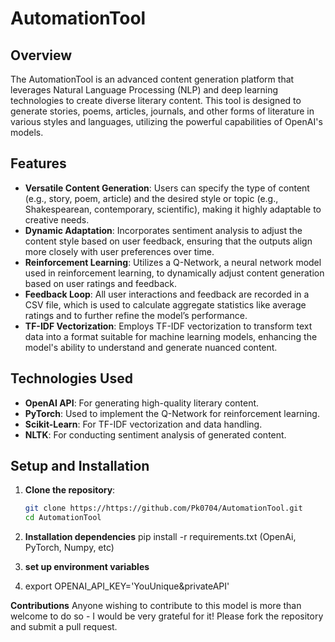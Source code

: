 # AutomationTool

## Overview
The AutomationTool is an advanced content generation platform that leverages Natural Language Processing (NLP) and deep learning technologies to create diverse literary content. This tool is designed to generate stories, poems, articles, journals, and other forms of literature in various styles and languages, utilizing the powerful capabilities of OpenAI's models.

## Features
- **Versatile Content Generation**: Users can specify the type of content (e.g., story, poem, article) and the desired style or topic (e.g., Shakespearean, contemporary, scientific), making it highly adaptable to creative needs.
- **Dynamic Adaptation**: Incorporates sentiment analysis to adjust the content style based on user feedback, ensuring that the outputs align more closely with user preferences over time.
- **Reinforcement Learning**: Utilizes a Q-Network, a neural network model used in reinforcement learning, to dynamically adjust content generation based on user ratings and feedback.
- **Feedback Loop**: All user interactions and feedback are recorded in a CSV file, which is used to calculate aggregate statistics like average ratings and to further refine the model’s performance.
- **TF-IDF Vectorization**: Employs TF-IDF vectorization to transform text data into a format suitable for machine learning models, enhancing the model's ability to understand and generate nuanced content.

## Technologies Used
- **OpenAI API**: For generating high-quality literary content.
- **PyTorch**: Used to implement the Q-Network for reinforcement learning.
- **Scikit-Learn**: For TF-IDF vectorization and data handling.
- **NLTK**: For conducting sentiment analysis of generated content.

## Setup and Installation
1. **Clone the repository**:
   ```bash
   git clone https://https://github.com/Pk0704/AutomationTool.git
   cd AutomationTool
2. **Installation dependencies**
pip install -r requirements.txt (OpenAi, PyTorch, Numpy, etc)

3. **set up environment variables**
4. export OPENAI_API_KEY='YouUnique&privateAPI'

**Contributions** 
Anyone wishing to contribute to this model is more than welcome to do so - I would be very grateful for it! Please fork the repository and submit a pull request.









